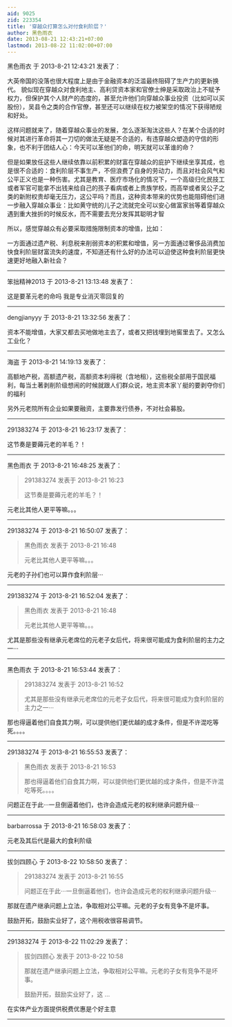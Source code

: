```yaml
---
aid: 9025
zid: 223354
title: '穿越众打算怎么对付食利阶层？'
author: 黑色雨衣
date: 2013-08-21 12:43:21+07:00
lastmod: 2013-08-22 11:02:00+07:00
---
```


黑色雨衣 于 2013-8-21 12:43:21 发表了：

大英帝国的没落也很大程度上是由于金融资本的泛滥最终阻碍了生产力的更新换代。 貌似现在穿越众对食利地主、高利贷资本家和官僚士绅是采取政治上不赋予权力，但保护其个人财产的态度的，甚至允许他们向穿越众事业投资（比如可以买股份），吴县令之类的合作官僚，甚至还可以继续在权力被架空的情况下获得陋规和好处。

这样问题就来了，随着穿越众事业的发展，怎么逐渐淘汰这些人？在某个合适的时候对其进行革命将其一刀切的做法无疑是不合适的，有违穿越众塑造的守信的形象，也不利于团结人心：今天可以革他们的命，明天就可以革谁的命？

但是如果放任这些人继续依靠以前积累的财富在穿越众的庇护下继续坐享其成，也是很不合适的：食利阶层不事生产，不但浪费了自身的劳动力，而且对社会风气和公平正义也是一种伤害。尤其是教育、医疗市场化的情况下，一个高级归化民技工或者军官可能拿不出钱来给自己的孩子看病或者上贵族学校，而高举或者吴公子之类的新附权贵却毫无压力，这公平吗？而且，这种资本带来的优势也能阻碍他们进一步融入穿越众事业：比如黄守统的儿子之流就完全可以安心做富家翁等着穿越众遇到重大挫折的时候反水，而不需要去充分发挥其聪明才智

所以，感觉穿越众有必要采取措施限制资本的增值，比如：

一方面通过遗产税、利息税来削弱资本的积累和增值，另一方面通过奢侈品消费加快食利阶层财富流失的速度，不知道还有什么好的办法可以迫使这种食利阶层更快速更好地融入新社会？

---------

笨拙精神2013 于 2013-8-21 13:13:48 发表了：

这是要革元老的命吗 我是专业消灭零回复的

---------

dengjianyyy 于 2013-8-21 13:32:56 发表了：

资本不能增值，大家又都去买地做地主去了，或者又把钱埋到地窖里去了。又怎么工业化？

---------

海盗 于 2013-8-21 14:19:13 发表了：

高额地产税，高额遗产税，高额资本利得税（含地租），这些税全部用于国民福利，每当土著剥削阶级想闹的时候就跟人们群众说，地主资本家丫艇的要剥夺你们的福利

另外元老院所有企业如果要融资，主要靠发行债券，不对社会募股。

---------

291383274 于 2013-8-21 16:23:17 发表了：

这节奏是要薅元老的羊毛？！

---------

黑色雨衣 于 2013-8-21 16:48:25 发表了：

> 291383274 发表于 2013-8-21 16:23
> 
> 这节奏是要薅元老的羊毛？！



元老比其他人更平等嘛。。。

---------

291383274 于 2013-8-21 16:50:07 发表了：

> 黑色雨衣 发表于 2013-8-21 16:48
> 
> 元老比其他人更平等嘛。。。



元老的子孙们也可以算作食利阶层···

---------

291383274 于 2013-8-21 16:52:04 发表了：

> 黑色雨衣 发表于 2013-8-21 16:48
> 
> 元老比其他人更平等嘛。。。



尤其是那些没有继承元老席位的元老子女后代，将来很可能成为食利阶层的主力之一···

---------

黑色雨衣 于 2013-8-21 16:53:44 发表了：

> 291383274 发表于 2013-8-21 16:52
> 
> 尤其是那些没有继承元老席位的元老子女后代，将来很可能成为食利阶层的主力之一···



那也得逼着他们自食其力啊，可以提供他们更优越的成才条件，但是不许混吃等死。。。。

---------

291383274 于 2013-8-21 16:55:53 发表了：

> 黑色雨衣 发表于 2013-8-21 16:53
> 
> 那也得逼着他们自食其力啊，可以提供他们更优越的成才条件，但是不许混吃等死。。。。



问题正在于此···一旦倒逼着他们，也许会造成元老的权利继承问题升级···

---------

barbarrossa 于 2013-8-21 16:58:03 发表了：

元老及其后代是最大的食利阶级

---------

拔剑四顾心 于 2013-8-22 10:58:50 发表了：

> 291383274 发表于 2013-8-21 16:55
> 
> 问题正在于此···一旦倒逼着他们，也许会造成元老的权利继承问题升级···



那就在遗产继承问题上立法，争取相对公平嘛。元老的子女有竞争不是坏事。

鼓励开拓，鼓励实业好了，这个用税收很容易调节。

---------

291383274 于 2013-8-22 11:02:29 发表了：

> 拔剑四顾心 发表于 2013-8-22 10:58
> 
> 那就在遗产继承问题上立法，争取相对公平嘛。元老的子女有竞争不是坏事。
> 
> 鼓励开拓，鼓励实业好了，这 ...



在实体产业方面提供税费优惠是个好主意

---------

